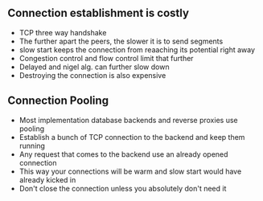 ## Connection establishment is costly
- TCP three way handshake
- The further apart the peers, the slower it is to send segments
- slow start keeps the connection from reaaching its potential right away
- Congestion control and flow control limit that further
- Delayed and nigel alg. can further slow down
- Destroying the connection is also expensive


## Connection Pooling
- Most implementation database backends and reverse proxies use pooling
- Establish a bunch of TCP connection to the backend and keep them running
- Any request that comes to the backend use an already opened connection
- This way your connections will be warm and slow start would have already kicked in
- Don't close the connection unless you absolutely don't need it
